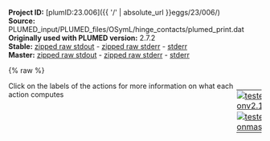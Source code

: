 **Project ID:** [plumID:23.006]({{ '/' | absolute_url }}eggs/23/006/)  
**Source:** PLUMED_input/PLUMED_files/OSymL/hinge_contacts/plumed_print.dat  
**Originally used with PLUMED version:** 2.7.2  
**Stable:** [zipped raw stdout](plumed_print.dat.plumed.stdout.txt.zip) - [zipped raw stderr](plumed_print.dat.plumed.stderr.txt.zip) - [stderr](plumed_print.dat.plumed.stderr)  
**Master:** [zipped raw stdout](plumed_print.dat.plumed_master.stdout.txt.zip) - [zipped raw stderr](plumed_print.dat.plumed_master.stderr.txt.zip) - [stderr](plumed_print.dat.plumed_master.stderr)  

{% raw %}
<div style="width: 100%; float:left">
<div style="width: 90%; float:left" id="value_details_data/PLUMED_input/PLUMED_files/OSymL/hinge_contacts/plumed_print.dat"> Click on the labels of the actions for more information on what each action computes </div>
<div style="width: 10%; float:left"><table><tr><td style="padding:1px"><a href="plumed_print.dat.plumed.stderr"><img src="https://img.shields.io/badge/v2.10-passing-green.svg" alt="tested onv2.10" /></a></td></tr><tr><td style="padding:1px"><a href="plumed_print.dat.plumed_master.stderr"><img src="https://img.shields.io/badge/master-passing-green.svg" alt="tested onmaster" /></a></td></tr></table></div></div>
<pre style="width=97%;">
<span style="color:blue" class="comment"># Activate MOLINFO functionalities</span>
<span class="plumedtooltip" style="color:green">MOLINFO<span class="right">This command is used to provide information on the molecules that are present in your system. <a href="https://www.plumed.org/doc-master/user-doc/html/_m_o_l_i_n_f_o.html" style="color:green">More details</a><i></i></span></span> <span class="plumedtooltip">STRUCTURE<span class="right">a file in pdb format containing a reference structure<i></i></span></span>=1efa_noTet_99sbws_proc_mod_resID.pdb <span class="plumedtooltip">MOLTYPE<span class="right"> what kind of molecule is contained in the pdb file - usually not needed since protein/RNA/DNA are compatible<i></i></span></span>=protein
<span style="color:blue" class="comment"># alphaRMSD</span>
<span style="display:none;" id="data/PLUMED_input/PLUMED_files/OSymL/hinge_contacts/plumed_print.dat">The MOLINFO action with label <b></b> calculates something</span><span id="data/PLUMED_input/PLUMED_files/OSymL/hinge_contacts/plumed_print.datalpha_short"><span id="data/PLUMED_input/PLUMED_files/OSymL/hinge_contacts/plumed_print.datdefalpha_short"><b name="data/PLUMED_input/PLUMED_files/OSymL/hinge_contacts/plumed_print.datalpha" onclick='showPath("data/PLUMED_input/PLUMED_files/OSymL/hinge_contacts/plumed_print.dat","data/PLUMED_input/PLUMED_files/OSymL/hinge_contacts/plumed_print.datalpha","data/PLUMED_input/PLUMED_files/OSymL/hinge_contacts/plumed_print.datalpha_shortcut","black")'>alpha</b><span style="display:none;" id="data/PLUMED_input/PLUMED_files/OSymL/hinge_contacts/plumed_print.datalpha_shortcut">The ALPHARMSD action with label <b>alpha</b> calculates the following quantities:<table  align="center" frame="void" width="95%" cellpadding="5%"><tr><td width="5%"><b> Quantity </b>  </td><td width="5%"><b> Type </b>  </td><td><b> Description </b> </td></tr><tr><td width="5%">alpha</td><td width="5%"><font color="black">scalar</font></td><td>if LESS_THAN is present the RMSD distance between each residue and the ideal alpha helix.  If LESS_THAN is not present the number of residue segments where the structure is similar to an alpha helix</td></tr></table></span>: <span class="plumedtooltip" style="color:green">ALPHARMSD<span class="right">Probe the alpha helical content of a protein structure. This action is <a class="toggler" href='javascript:;' onclick='toggleDisplay("data/PLUMED_input/PLUMED_files/OSymL/hinge_contacts/plumed_print.datalpha");'>a shortcut</a> and it has <a class="toggler" href='javascript:;' onclick='toggleDisplay("data/PLUMED_input/PLUMED_files/OSymL/hinge_contacts/plumed_print.datdefalpha");'>hidden defaults</a>. <a href="https://www.plumed.org/doc-master/user-doc/html/_a_l_p_h_a_r_m_s_d.html">More details</a><i></i></span></span> <span class="plumedtooltip">RESIDUES<span class="right">this command is used to specify the set of residues that could conceivably form part of the secondary structure<i></i></span></span>=50-56,385-391   
</span><span id="data/PLUMED_input/PLUMED_files/OSymL/hinge_contacts/plumed_print.datdefalpha_long" style="display:none;"><b name="data/PLUMED_input/PLUMED_files/OSymL/hinge_contacts/plumed_print.datalpha" onclick='showPath("data/PLUMED_input/PLUMED_files/OSymL/hinge_contacts/plumed_print.dat","data/PLUMED_input/PLUMED_files/OSymL/hinge_contacts/plumed_print.datalpha","data/PLUMED_input/PLUMED_files/OSymL/hinge_contacts/plumed_print.datalpha_shortcut","black")'>alpha</b>: <span class="plumedtooltip" style="color:green">ALPHARMSD<span class="right">Probe the alpha helical content of a protein structure. This action is <a class="toggler" href='javascript:;' onclick='toggleDisplay("data/PLUMED_input/PLUMED_files/OSymL/hinge_contacts/plumed_print.datalpha");'>a shortcut</a> and uses the <a class="toggler" href='javascript:;' onclick='toggleDisplay("data/PLUMED_input/PLUMED_files/OSymL/hinge_contacts/plumed_print.datdefalpha");'>defaults shown here</a>. <a href="https://www.plumed.org/doc-master/user-doc/html/_a_l_p_h_a_r_m_s_d.html">More details</a><i></i></span></span> <span class="plumedtooltip">RESIDUES<span class="right">this command is used to specify the set of residues that could conceivably form part of the secondary structure<i></i></span></span>=50-56,385-391  <span class="plumedtooltip">NN<span class="right"> The n parameter of the switching function<i></i></span></span>=8 <span class="plumedtooltip">D_0<span class="right"> The d_0 parameter of the switching function<i></i></span></span>=0.0 <span class="plumedtooltip">MM<span class="right"> The m parameter of the switching function<i></i></span></span>=12 <span class="plumedtooltip">TYPE<span class="right"> the manner in which RMSD alignment is performed<i></i></span></span>=DRMSD
</span></span><span id="data/PLUMED_input/PLUMED_files/OSymL/hinge_contacts/plumed_print.datalpha_long" style="display:none;"><span style="color:blue" class="comment"># PLUMED interprets the command:
</span><span class="toggler" style="color:red" onclick='toggleDisplay("data/PLUMED_input/PLUMED_files/OSymL/hinge_contacts/plumed_print.datalpha")'># alpha: ALPHARMSD RESIDUES=50-56,385-391   </span>
<span style="color:blue" class="comment"># as follows (Click the red comment above to revert to the short version of the input):</span>
<b name="data/PLUMED_input/PLUMED_files/OSymL/hinge_contacts/plumed_print.datalpha_rmsd" onclick='showPath("data/PLUMED_input/PLUMED_files/OSymL/hinge_contacts/plumed_print.dat","data/PLUMED_input/PLUMED_files/OSymL/hinge_contacts/plumed_print.datalpha_rmsd","data/PLUMED_input/PLUMED_files/OSymL/hinge_contacts/plumed_print.datalpha_rmsd","blue")'>alpha_rmsd</b><span style="display:none;" id="data/PLUMED_input/PLUMED_files/OSymL/hinge_contacts/plumed_print.datalpha_rmsd">The SECONDARY_STRUCTURE_RMSD action with label <b>alpha_rmsd</b> calculates the following quantities:<table  align="center" frame="void" width="95%" cellpadding="5%"><tr><td width="5%"><b> Quantity </b>  </td><td width="5%"><b> Type </b>  </td><td><b> Description </b> </td></tr><tr><td width="5%">alpha_rmsd</td><td width="5%"><font color="blue">vector</font></td><td>a vector containing the rmsd distance between each of the residue segments and the reference structure</td></tr></table></span>: <span class="plumedtooltip" style="color:green">SECONDARY_STRUCTURE_RMSD<span class="right">Calclulate the distance between segments of a protein and a reference structure of interest <a href="https://www.plumed.org/doc-master/user-doc/html/_s_e_c_o_n_d_a_r_y__s_t_r_u_c_t_u_r_e__r_m_s_d.html" style="color:green">More details</a><i></i></span></span> <span class="plumedtooltip">BONDLENGTH<span class="right">the length to use for bonds<i></i></span></span>=0.17 <span class="plumedtooltip">SEGMENT1<span class="right">this is the lists of atoms in the segment that are being considered<i></i></span></span>=0,1,2,3,4,5,6,7,8,9,10,11,12,13,14,15,16,17,18,19,20,21,22,23,24,25,26,27,28,29 <span class="plumedtooltip">SEGMENT2<span class="right">this is the lists of atoms in the segment that are being considered<i></i></span></span>=5,6,7,8,9,10,11,12,13,14,15,16,17,18,19,20,21,22,23,24,25,26,27,28,29,30,31,32,33,34 <span class="plumedtooltip">SEGMENT3<span class="right">this is the lists of atoms in the segment that are being considered<i></i></span></span>=35,36,37,38,39,40,41,42,43,44,45,46,47,48,49,50,51,52,53,54,55,56,57,58,59,60,61,62,63,64 <span class="plumedtooltip">SEGMENT4<span class="right">this is the lists of atoms in the segment that are being considered<i></i></span></span>=40,41,42,43,44,45,46,47,48,49,50,51,52,53,54,55,56,57,58,59,60,61,62,63,64,65,66,67,68,69 <span class="plumedtooltip">STRUCTURE1<span class="right">the reference structure<i></i></span></span>=0.733,0.519,5.298,1.763,0.81,4.301,3.166,0.543,4.881,1.527,-0.045,3.053,1.646,0.436,1.928,1.18,-1.312,3.254,0.924,-2.203,2.126,0.65,-3.626,2.626,-0.239,-1.711,1.261,-0.19,-1.815,0.032,-1.28,-1.172,1.891,-2.416,-0.661,1.127,-3.548,-0.217,2.056,-1.964,0.529,0.276,-2.364,0.659,-0.88,-1.13,1.391,0.856,-0.62,2.565,0.148,0.228,3.439,1.077,0.231,2.129,-1.032,0.179,2.733,-2.099,1.028,1.084,-0.833,1.872,0.593,-1.919,2.85,-0.462,-1.397,1.02,0.02,-3.049,1.317,0.227,-4.224,-0.051,-0.684,-2.696,-0.927,-1.261,-3.713,-1.933,-2.219,-3.074,-1.663,-0.171,-4.475,-1.916,-0.296,-5.673 <span class="plumedtooltip">ATOMS<span class="right">this is the full list of atoms that we are investigating<i></i></span></span>=760,762,764,782,783,784,786,788,798,799,800,802,804,808,809,810,812,814,825,826,827,829,831,842,843,844,846,848,861,862,863,865,867,871,872,5845,5847,5849,5867,5868,5869,5871,5873,5883,5884,5885,5887,5889,5893,5894,5895,5897,5899,5910,5911,5912,5914,5916,5927,5928,5929,5931,5933,5946,5947,5948,5950,5952,5956,5957 <span class="plumedtooltip">TYPE<span class="right"> the manner in which RMSD alignment is performed<i></i></span></span>=DRMSD
<b name="data/PLUMED_input/PLUMED_files/OSymL/hinge_contacts/plumed_print.datalpha_lt" onclick='showPath("data/PLUMED_input/PLUMED_files/OSymL/hinge_contacts/plumed_print.dat","data/PLUMED_input/PLUMED_files/OSymL/hinge_contacts/plumed_print.datalpha_lt","data/PLUMED_input/PLUMED_files/OSymL/hinge_contacts/plumed_print.datalpha_lt","blue")'>alpha_lt</b><span style="display:none;" id="data/PLUMED_input/PLUMED_files/OSymL/hinge_contacts/plumed_print.datalpha_lt">The LESS_THAN action with label <b>alpha_lt</b> calculates the following quantities:<table  align="center" frame="void" width="95%" cellpadding="5%"><tr><td width="5%"><b> Quantity </b>  </td><td width="5%"><b> Type </b>  </td><td><b> Description </b> </td></tr><tr><td width="5%">alpha_lt</td><td width="5%"><font color="blue">vector</font></td><td>the vector obtained by doing an element-wise application of a function that is one if the input is less than a threshold to the input vectors</td></tr></table></span>: <span class="plumedtooltip" style="color:green">LESS_THAN<span class="right">Use a switching function to determine how many of the input variables are less than a certain cutoff. <a href="https://www.plumed.org/doc-master/user-doc/html/_l_e_s_s__t_h_a_n.html" style="color:green">More details</a><i></i></span></span> <span class="plumedtooltip">ARG<span class="right">the values input to this function<i></i></span></span>=<b name="data/PLUMED_input/PLUMED_files/OSymL/hinge_contacts/plumed_print.datalpha_rmsd">alpha_rmsd</b> <span class="plumedtooltip">SWITCH<span class="right">This keyword is used if you want to employ an alternative to the continuous swiching function defined above<i></i></span></span>={RATIONAL R_0=0.08 D_0=0.0 NN=8 MM=12}
<b name="data/PLUMED_input/PLUMED_files/OSymL/hinge_contacts/plumed_print.datalpha" onclick='showPath("data/PLUMED_input/PLUMED_files/OSymL/hinge_contacts/plumed_print.dat","data/PLUMED_input/PLUMED_files/OSymL/hinge_contacts/plumed_print.datalpha","data/PLUMED_input/PLUMED_files/OSymL/hinge_contacts/plumed_print.datalpha","black")'>alpha</b><span style="display:none;" id="data/PLUMED_input/PLUMED_files/OSymL/hinge_contacts/plumed_print.datalpha">The SUM action with label <b>alpha</b> calculates the following quantities:<table  align="center" frame="void" width="95%" cellpadding="5%"><tr><td width="5%"><b> Quantity </b>  </td><td width="5%"><b> Type </b>  </td><td><b> Description </b> </td></tr><tr><td width="5%">alpha</td><td width="5%"><font color="black">scalar</font></td><td>the sum of all the elements in the input vector</td></tr></table></span>: <span class="plumedtooltip" style="color:green">SUM<span class="right">Calculate the sum of the arguments <a href="https://www.plumed.org/doc-master/user-doc/html/_s_u_m.html" style="color:green">More details</a><i></i></span></span> <span class="plumedtooltip">ARG<span class="right">the values input to this function<i></i></span></span>=<b name="data/PLUMED_input/PLUMED_files/OSymL/hinge_contacts/plumed_print.datalpha_lt">alpha_lt</b> <span class="plumedtooltip">PERIODIC<span class="right">if the output of your function is periodic then you should specify the periodicity of the function<i></i></span></span>=NO
<span style="color:blue"># --- End of included input --- </span></span><span style="color:blue" class="comment"># Define the area you want to analyse</span>
<b name="data/PLUMED_input/PLUMED_files/OSymL/hinge_contacts/plumed_print.datProtein_COM" onclick='showPath("data/PLUMED_input/PLUMED_files/OSymL/hinge_contacts/plumed_print.dat","data/PLUMED_input/PLUMED_files/OSymL/hinge_contacts/plumed_print.datProtein_COM","data/PLUMED_input/PLUMED_files/OSymL/hinge_contacts/plumed_print.datProtein_COM","violet")'>Protein_COM</b><span style="display:none;" id="data/PLUMED_input/PLUMED_files/OSymL/hinge_contacts/plumed_print.datProtein_COM">The COM action with label <b>Protein_COM</b> calculates the following quantities:<table  align="center" frame="void" width="95%" cellpadding="5%"><tr><td width="5%"><b> Quantity </b>  </td><td width="5%"><b> Type </b>  </td><td><b> Description </b> </td></tr><tr><td width="5%">Protein_COM</td><td width="5%"><font color="violet">atoms</font></td><td>virtual atom calculated by COM action</td></tr></table></span>: <span class="plumedtooltip" style="color:green">COM<span class="right">Calculate the center of mass for a group of atoms. <a href="https://www.plumed.org/doc-master/user-doc/html/_c_o_m.html" style="color:green">More details</a><i></i></span></span> <span class="plumedtooltip">ATOMS<span class="right">the list of atoms which are involved the virtual atom's definition<i></i></span></span>=1-1648,5086-6733 <span style="color:blue" class="comment"># not used, DBD plus part of core</span>
<b name="data/PLUMED_input/PLUMED_files/OSymL/hinge_contacts/plumed_print.datDNA_center" onclick='showPath("data/PLUMED_input/PLUMED_files/OSymL/hinge_contacts/plumed_print.dat","data/PLUMED_input/PLUMED_files/OSymL/hinge_contacts/plumed_print.datDNA_center","data/PLUMED_input/PLUMED_files/OSymL/hinge_contacts/plumed_print.datDNA_center","violet")'>DNA_center</b><span style="display:none;" id="data/PLUMED_input/PLUMED_files/OSymL/hinge_contacts/plumed_print.datDNA_center">The COM action with label <b>DNA_center</b> calculates the following quantities:<table  align="center" frame="void" width="95%" cellpadding="5%"><tr><td width="5%"><b> Quantity </b>  </td><td width="5%"><b> Type </b>  </td><td><b> Description </b> </td></tr><tr><td width="5%">DNA_center</td><td width="5%"><font color="violet">atoms</font></td><td>virtual atom calculated by COM action</td></tr></table></span>: <span class="plumedtooltip" style="color:green">COM<span class="right">Calculate the center of mass for a group of atoms. <a href="https://www.plumed.org/doc-master/user-doc/html/_c_o_m.html" style="color:green">More details</a><i></i></span></span> <span class="plumedtooltip">ATOMS<span class="right">the list of atoms which are involved the virtual atom's definition<i></i></span></span>=10520-10522,10550-10552,11281-11283,11311-11313 <span style="color:blue" class="comment"># P and OP of central two basepairs</span>
<span style="color:blue" class="comment"># DNA_p2: COM ATOMS=10613-10624,11216-11227 #not used, point on the DNA</span>
<span style="color:blue" class="comment"># Define the distance between the hinges and the DNA center</span>
<b name="data/PLUMED_input/PLUMED_files/OSymL/hinge_contacts/plumed_print.dathingeA" onclick='showPath("data/PLUMED_input/PLUMED_files/OSymL/hinge_contacts/plumed_print.dat","data/PLUMED_input/PLUMED_files/OSymL/hinge_contacts/plumed_print.dathingeA","data/PLUMED_input/PLUMED_files/OSymL/hinge_contacts/plumed_print.dathingeA","violet")'>hingeA</b><span style="display:none;" id="data/PLUMED_input/PLUMED_files/OSymL/hinge_contacts/plumed_print.dathingeA">The COM action with label <b>hingeA</b> calculates the following quantities:<table  align="center" frame="void" width="95%" cellpadding="5%"><tr><td width="5%"><b> Quantity </b>  </td><td width="5%"><b> Type </b>  </td><td><b> Description </b> </td></tr><tr><td width="5%">hingeA</td><td width="5%"><font color="violet">atoms</font></td><td>virtual atom calculated by COM action</td></tr></table></span>: <span class="plumedtooltip" style="color:green">COM<span class="right">Calculate the center of mass for a group of atoms. <a href="https://www.plumed.org/doc-master/user-doc/html/_c_o_m.html" style="color:green">More details</a><i></i></span></span> <span class="plumedtooltip">ATOMS<span class="right">the list of atoms which are involved the virtual atom's definition<i></i></span></span>=760,762,782-784,786,799-800,802,808-810,812,825-827,829,842-844,846,861-863,865,878-879 <span style="color:blue" class="comment"># hinge backbone atoms (N,C,O,CA)</span>
<b name="data/PLUMED_input/PLUMED_files/OSymL/hinge_contacts/plumed_print.dathingeB" onclick='showPath("data/PLUMED_input/PLUMED_files/OSymL/hinge_contacts/plumed_print.dat","data/PLUMED_input/PLUMED_files/OSymL/hinge_contacts/plumed_print.dathingeB","data/PLUMED_input/PLUMED_files/OSymL/hinge_contacts/plumed_print.dathingeB","violet")'>hingeB</b><span style="display:none;" id="data/PLUMED_input/PLUMED_files/OSymL/hinge_contacts/plumed_print.dathingeB">The COM action with label <b>hingeB</b> calculates the following quantities:<table  align="center" frame="void" width="95%" cellpadding="5%"><tr><td width="5%"><b> Quantity </b>  </td><td width="5%"><b> Type </b>  </td><td><b> Description </b> </td></tr><tr><td width="5%">hingeB</td><td width="5%"><font color="violet">atoms</font></td><td>virtual atom calculated by COM action</td></tr></table></span>: <span class="plumedtooltip" style="color:green">COM<span class="right">Calculate the center of mass for a group of atoms. <a href="https://www.plumed.org/doc-master/user-doc/html/_c_o_m.html" style="color:green">More details</a><i></i></span></span> <span class="plumedtooltip">ATOMS<span class="right">the list of atoms which are involved the virtual atom's definition<i></i></span></span>=5845,5847,5867-5869,5871,5883-5885,5887,5893-5895,5897,5910-5912,5914,5927-5929,5931,5946-5948,5950,5956-5957 <span style="color:blue" class="comment"># hinge backbone atoms (N,C,O,CA)</span>
<b name="data/PLUMED_input/PLUMED_files/OSymL/hinge_contacts/plumed_print.datdistA" onclick='showPath("data/PLUMED_input/PLUMED_files/OSymL/hinge_contacts/plumed_print.dat","data/PLUMED_input/PLUMED_files/OSymL/hinge_contacts/plumed_print.datdistA","data/PLUMED_input/PLUMED_files/OSymL/hinge_contacts/plumed_print.datdistA","black")'>distA</b><span style="display:none;" id="data/PLUMED_input/PLUMED_files/OSymL/hinge_contacts/plumed_print.datdistA">The DISTANCE action with label <b>distA</b> calculates the following quantities:<table  align="center" frame="void" width="95%" cellpadding="5%"><tr><td width="5%"><b> Quantity </b>  </td><td width="5%"><b> Type </b>  </td><td><b> Description </b> </td></tr><tr><td width="5%">distA</td><td width="5%"><font color="black">scalar</font></td><td>the DISTANCE between this pair of atoms</td></tr></table></span>: <span class="plumedtooltip" style="color:green">DISTANCE<span class="right">Calculate the distance between a pair of atoms. <a href="https://www.plumed.org/doc-master/user-doc/html/_d_i_s_t_a_n_c_e.html" style="color:green">More details</a><i></i></span></span> <span class="plumedtooltip">ATOMS<span class="right">the pair of atom that we are calculating the distance between<i></i></span></span>=<b name="data/PLUMED_input/PLUMED_files/OSymL/hinge_contacts/plumed_print.dathingeA">hingeA</b>,<b name="data/PLUMED_input/PLUMED_files/OSymL/hinge_contacts/plumed_print.datDNA_center">DNA_center</b>
<b name="data/PLUMED_input/PLUMED_files/OSymL/hinge_contacts/plumed_print.datdistB" onclick='showPath("data/PLUMED_input/PLUMED_files/OSymL/hinge_contacts/plumed_print.dat","data/PLUMED_input/PLUMED_files/OSymL/hinge_contacts/plumed_print.datdistB","data/PLUMED_input/PLUMED_files/OSymL/hinge_contacts/plumed_print.datdistB","black")'>distB</b><span style="display:none;" id="data/PLUMED_input/PLUMED_files/OSymL/hinge_contacts/plumed_print.datdistB">The DISTANCE action with label <b>distB</b> calculates the following quantities:<table  align="center" frame="void" width="95%" cellpadding="5%"><tr><td width="5%"><b> Quantity </b>  </td><td width="5%"><b> Type </b>  </td><td><b> Description </b> </td></tr><tr><td width="5%">distB</td><td width="5%"><font color="black">scalar</font></td><td>the DISTANCE between this pair of atoms</td></tr></table></span>: <span class="plumedtooltip" style="color:green">DISTANCE<span class="right">Calculate the distance between a pair of atoms. <a href="https://www.plumed.org/doc-master/user-doc/html/_d_i_s_t_a_n_c_e.html" style="color:green">More details</a><i></i></span></span> <span class="plumedtooltip">ATOMS<span class="right">the pair of atom that we are calculating the distance between<i></i></span></span>=<b name="data/PLUMED_input/PLUMED_files/OSymL/hinge_contacts/plumed_print.dathingeB">hingeB</b>,<b name="data/PLUMED_input/PLUMED_files/OSymL/hinge_contacts/plumed_print.datDNA_center">DNA_center</b>
<b name="data/PLUMED_input/PLUMED_files/OSymL/hinge_contacts/plumed_print.datdistH" onclick='showPath("data/PLUMED_input/PLUMED_files/OSymL/hinge_contacts/plumed_print.dat","data/PLUMED_input/PLUMED_files/OSymL/hinge_contacts/plumed_print.datdistH","data/PLUMED_input/PLUMED_files/OSymL/hinge_contacts/plumed_print.datdistH","black")'>distH</b><span style="display:none;" id="data/PLUMED_input/PLUMED_files/OSymL/hinge_contacts/plumed_print.datdistH">The DISTANCE action with label <b>distH</b> calculates the following quantities:<table  align="center" frame="void" width="95%" cellpadding="5%"><tr><td width="5%"><b> Quantity </b>  </td><td width="5%"><b> Type </b>  </td><td><b> Description </b> </td></tr><tr><td width="5%">distH</td><td width="5%"><font color="black">scalar</font></td><td>the DISTANCE between this pair of atoms</td></tr></table></span>: <span class="plumedtooltip" style="color:green">DISTANCE<span class="right">Calculate the distance between a pair of atoms. <a href="https://www.plumed.org/doc-master/user-doc/html/_d_i_s_t_a_n_c_e.html" style="color:green">More details</a><i></i></span></span> <span class="plumedtooltip">ATOMS<span class="right">the pair of atom that we are calculating the distance between<i></i></span></span>=<b name="data/PLUMED_input/PLUMED_files/OSymL/hinge_contacts/plumed_print.dathingeA">hingeA</b>,<b name="data/PLUMED_input/PLUMED_files/OSymL/hinge_contacts/plumed_print.dathingeB">hingeB</b> 
<span style="color:blue" class="comment"># define the DNA bending vector</span>
<b name="data/PLUMED_input/PLUMED_files/OSymL/hinge_contacts/plumed_print.datp1_l" onclick='showPath("data/PLUMED_input/PLUMED_files/OSymL/hinge_contacts/plumed_print.dat","data/PLUMED_input/PLUMED_files/OSymL/hinge_contacts/plumed_print.datp1_l","data/PLUMED_input/PLUMED_files/OSymL/hinge_contacts/plumed_print.datp1_l","violet")'>p1_l</b><span style="display:none;" id="data/PLUMED_input/PLUMED_files/OSymL/hinge_contacts/plumed_print.datp1_l">The COM action with label <b>p1_l</b> calculates the following quantities:<table  align="center" frame="void" width="95%" cellpadding="5%"><tr><td width="5%"><b> Quantity </b>  </td><td width="5%"><b> Type </b>  </td><td><b> Description </b> </td></tr><tr><td width="5%">p1_l</td><td width="5%"><font color="violet">atoms</font></td><td>virtual atom calculated by COM action</td></tr></table></span>: <span class="plumedtooltip" style="color:green">COM<span class="right">Calculate the center of mass for a group of atoms. <a href="https://www.plumed.org/doc-master/user-doc/html/_c_o_m.html" style="color:green">More details</a><i></i></span></span> <span class="plumedtooltip">ATOMS<span class="right">the list of atoms which are involved the virtual atom's definition<i></i></span></span>=10261-10291,11562-11593
<b name="data/PLUMED_input/PLUMED_files/OSymL/hinge_contacts/plumed_print.datp1_r" onclick='showPath("data/PLUMED_input/PLUMED_files/OSymL/hinge_contacts/plumed_print.dat","data/PLUMED_input/PLUMED_files/OSymL/hinge_contacts/plumed_print.datp1_r","data/PLUMED_input/PLUMED_files/OSymL/hinge_contacts/plumed_print.datp1_r","violet")'>p1_r</b><span style="display:none;" id="data/PLUMED_input/PLUMED_files/OSymL/hinge_contacts/plumed_print.datp1_r">The COM action with label <b>p1_r</b> calculates the following quantities:<table  align="center" frame="void" width="95%" cellpadding="5%"><tr><td width="5%"><b> Quantity </b>  </td><td width="5%"><b> Type </b>  </td><td><b> Description </b> </td></tr><tr><td width="5%">p1_r</td><td width="5%"><font color="violet">atoms</font></td><td>virtual atom calculated by COM action</td></tr></table></span>: <span class="plumedtooltip" style="color:green">COM<span class="right">Calculate the center of mass for a group of atoms. <a href="https://www.plumed.org/doc-master/user-doc/html/_c_o_m.html" style="color:green">More details</a><i></i></span></span> <span class="plumedtooltip">ATOMS<span class="right">the list of atoms which are involved the virtual atom's definition<i></i></span></span>=10801-10832,11022-11053
<b name="data/PLUMED_input/PLUMED_files/OSymL/hinge_contacts/plumed_print.datDNA_bent" onclick='showPath("data/PLUMED_input/PLUMED_files/OSymL/hinge_contacts/plumed_print.dat","data/PLUMED_input/PLUMED_files/OSymL/hinge_contacts/plumed_print.datDNA_bent","data/PLUMED_input/PLUMED_files/OSymL/hinge_contacts/plumed_print.datDNA_bent","black")'>DNA_bent</b><span style="display:none;" id="data/PLUMED_input/PLUMED_files/OSymL/hinge_contacts/plumed_print.datDNA_bent">The ANGLE action with label <b>DNA_bent</b> calculates the following quantities:<table  align="center" frame="void" width="95%" cellpadding="5%"><tr><td width="5%"><b> Quantity </b>  </td><td width="5%"><b> Type </b>  </td><td><b> Description </b> </td></tr><tr><td width="5%">DNA_bent</td><td width="5%"><font color="black">scalar</font></td><td>the ANGLE involving these atoms</td></tr></table></span>: <span class="plumedtooltip" style="color:green">ANGLE<span class="right">Calculate an angle. <a href="https://www.plumed.org/doc-master/user-doc/html/_a_n_g_l_e.html" style="color:green">More details</a><i></i></span></span> <span class="plumedtooltip">ATOMS<span class="right">the list of atoms involved in this collective variable (either 3 or 4 atoms)<i></i></span></span>=<b name="data/PLUMED_input/PLUMED_files/OSymL/hinge_contacts/plumed_print.datp1_l">p1_l</b>,<b name="data/PLUMED_input/PLUMED_files/OSymL/hinge_contacts/plumed_print.datDNA_center">DNA_center</b>,<b name="data/PLUMED_input/PLUMED_files/OSymL/hinge_contacts/plumed_print.datp1_r">p1_r</b>

<span style="color:blue" class="comment"># check for native contacts</span>
<span class="plumedtooltip" style="color:green">CONTACTMAP<span class="right">Calculate the distances between a number of pairs of atoms and transform each distance by a switching function. <a href="https://www.plumed.org/doc-master/user-doc/html/_c_o_n_t_a_c_t_m_a_p.html" style="color:green">More details</a><i></i></span></span> ...
<span class="plumedtooltip">ATOMS1<span class="right">the atoms involved in each of the contacts you wish to calculate<i></i></span></span>=82,10596 <span class="plumedtooltip">SWITCH1<span class="right">The switching functions to use for each of the contacts in your map<i></i></span></span>={RATIONAL R_0=0.3 D_0=0.5214 }
<span class="plumedtooltip">ATOMS2<span class="right">the atoms involved in each of the contacts you wish to calculate<i></i></span></span>=101,10601 <span class="plumedtooltip">SWITCH2<span class="right">The switching functions to use for each of the contacts in your map<i></i></span></span>={RATIONAL R_0=0.3 D_0=0.3574 }
<span class="plumedtooltip">ATOMS3<span class="right">the atoms involved in each of the contacts you wish to calculate<i></i></span></span>=240,11198 <span class="plumedtooltip">SWITCH3<span class="right">The switching functions to use for each of the contacts in your map<i></i></span></span>={RATIONAL R_0=0.3 D_0=0.3145 }
<span class="plumedtooltip">ATOMS4<span class="right">the atoms involved in each of the contacts you wish to calculate<i></i></span></span>=260,10663 <span class="plumedtooltip">SWITCH4<span class="right">The switching functions to use for each of the contacts in your map<i></i></span></span>={RATIONAL R_0=0.3 D_0=0.2724 }
<span class="plumedtooltip">ATOMS5<span class="right">the atoms involved in each of the contacts you wish to calculate<i></i></span></span>=302,10626 <span class="plumedtooltip">SWITCH5<span class="right">The switching functions to use for each of the contacts in your map<i></i></span></span>={RATIONAL R_0=0.3 D_0=0.4654 }
<span class="plumedtooltip">ATOMS6<span class="right">the atoms involved in each of the contacts you wish to calculate<i></i></span></span>=325,11136 <span class="plumedtooltip">SWITCH6<span class="right">The switching functions to use for each of the contacts in your map<i></i></span></span>={RATIONAL R_0=0.3 D_0=0.2997 }
<span class="plumedtooltip">ATOMS7<span class="right">the atoms involved in each of the contacts you wish to calculate<i></i></span></span>=418,11069 <span class="plumedtooltip">SWITCH7<span class="right">The switching functions to use for each of the contacts in your map<i></i></span></span>={RATIONAL R_0=0.3 D_0=0.4366 }
<span class="plumedtooltip">ATOMS8<span class="right">the atoms involved in each of the contacts you wish to calculate<i></i></span></span>=5167,11357 <span class="plumedtooltip">SWITCH8<span class="right">The switching functions to use for each of the contacts in your map<i></i></span></span>={RATIONAL R_0=0.3 D_0=0.4923 }
<span class="plumedtooltip">ATOMS9<span class="right">the atoms involved in each of the contacts you wish to calculate<i></i></span></span>=5186,11362 <span class="plumedtooltip">SWITCH9<span class="right">The switching functions to use for each of the contacts in your map<i></i></span></span>={RATIONAL R_0=0.3 D_0=0.3194 }
<span class="plumedtooltip">ATOMS10<span class="right">the atoms involved in each of the contacts you wish to calculate<i></i></span></span>=5325,10440 <span class="plumedtooltip">SWITCH10<span class="right">The switching functions to use for each of the contacts in your map<i></i></span></span>={RATIONAL R_0=0.3 D_0=0.2879 }
<span class="plumedtooltip">ATOMS11<span class="right">the atoms involved in each of the contacts you wish to calculate<i></i></span></span>=5345,11424 <span class="plumedtooltip">SWITCH11<span class="right">The switching functions to use for each of the contacts in your map<i></i></span></span>={RATIONAL R_0=0.3 D_0=0.2696 }
<span class="plumedtooltip">ATOMS12<span class="right">the atoms involved in each of the contacts you wish to calculate<i></i></span></span>=5387,11389 <span class="plumedtooltip">SWITCH12<span class="right">The switching functions to use for each of the contacts in your map<i></i></span></span>={RATIONAL R_0=0.3 D_0=0.4696 }
<span class="plumedtooltip">ATOMS13<span class="right">the atoms involved in each of the contacts you wish to calculate<i></i></span></span>=5410,10372 <span class="plumedtooltip">SWITCH13<span class="right">The switching functions to use for each of the contacts in your map<i></i></span></span>={RATIONAL R_0=0.3 D_0=0.2914 }
<span class="plumedtooltip">ATOMS14<span class="right">the atoms involved in each of the contacts you wish to calculate<i></i></span></span>=5516,10340 <span class="plumedtooltip">SWITCH14<span class="right">The switching functions to use for each of the contacts in your map<i></i></span></span>={RATIONAL R_0=0.3 D_0=0.4955 }
<span class="plumedtooltip">ATOMS15<span class="right">the atoms involved in each of the contacts you wish to calculate<i></i></span></span>=783,5875 <span class="plumedtooltip">SWITCH15<span class="right">The switching functions to use for each of the contacts in your map<i></i></span></span>={RATIONAL R_0=0.3 D_0=0.5311 }
<span class="plumedtooltip">ATOMS16<span class="right">the atoms involved in each of the contacts you wish to calculate<i></i></span></span>=799,5875 <span class="plumedtooltip">SWITCH16<span class="right">The switching functions to use for each of the contacts in your map<i></i></span></span>={RATIONAL R_0=0.3 D_0=0.3087 }
<span class="plumedtooltip">ATOMS17<span class="right">the atoms involved in each of the contacts you wish to calculate<i></i></span></span>=804,5938 <span class="plumedtooltip">SWITCH17<span class="right">The switching functions to use for each of the contacts in your map<i></i></span></span>={RATIONAL R_0=0.3 D_0=0.3807 }
<span class="plumedtooltip">ATOMS18<span class="right">the atoms involved in each of the contacts you wish to calculate<i></i></span></span>=825,5875 <span class="plumedtooltip">SWITCH18<span class="right">The switching functions to use for each of the contacts in your map<i></i></span></span>={RATIONAL R_0=0.3 D_0=0.6346 }
<span class="plumedtooltip">ATOMS19<span class="right">the atoms involved in each of the contacts you wish to calculate<i></i></span></span>=838,5879 <span class="plumedtooltip">SWITCH19<span class="right">The switching functions to use for each of the contacts in your map<i></i></span></span>={RATIONAL R_0=0.3 D_0=0.3000 }
<span class="plumedtooltip">ATOMS20<span class="right">the atoms involved in each of the contacts you wish to calculate<i></i></span></span>=857,5942 <span class="plumedtooltip">SWITCH20<span class="right">The switching functions to use for each of the contacts in your map<i></i></span></span>={RATIONAL R_0=0.3 D_0=0.3287 }
<span class="plumedtooltip">ATOMS21<span class="right">the atoms involved in each of the contacts you wish to calculate<i></i></span></span>=863,5942 <span class="plumedtooltip">SWITCH21<span class="right">The switching functions to use for each of the contacts in your map<i></i></span></span>={RATIONAL R_0=0.3 D_0=0.6335 }
<span class="plumedtooltip">LABEL<span class="right">a label for the action so that its output can be referenced in the input to other actions<i></i></span></span>=<b name="data/PLUMED_input/PLUMED_files/OSymL/hinge_contacts/plumed_print.datcmap" onclick='showPath("data/PLUMED_input/PLUMED_files/OSymL/hinge_contacts/plumed_print.dat","data/PLUMED_input/PLUMED_files/OSymL/hinge_contacts/plumed_print.datcmap","data/PLUMED_input/PLUMED_files/OSymL/hinge_contacts/plumed_print.datcmap","black")'>cmap</b><span style="display:none;" id="data/PLUMED_input/PLUMED_files/OSymL/hinge_contacts/plumed_print.datcmap">The CONTACTMAP action with label <b>cmap</b> calculates the following quantities:<table  align="center" frame="void" width="95%" cellpadding="5%"><tr><td width="5%"><b> Quantity </b>  </td><td width="5%"><b> Type </b>  </td><td><b> Description </b> </td></tr><tr><td width="5%">cmap</td><td width="5%"><font color="black">scalar</font></td><td>the sum of all the switching function on all the distances</td></tr></table></span>
<span class="plumedtooltip">SUM<span class="right"> calculate the sum of all the contacts in the input<i></i></span></span>
... CONTACTMAP
<br/><span style="color:blue" class="comment"># check for native contacts, hinge</span>
<span class="plumedtooltip" style="color:green">CONTACTMAP<span class="right">Calculate the distances between a number of pairs of atoms and transform each distance by a switching function. <a href="https://www.plumed.org/doc-master/user-doc/html/_c_o_n_t_a_c_t_m_a_p.html" style="color:green">More details</a><i></i></span></span> ...
<span class="plumedtooltip">ATOMS1<span class="right">the atoms involved in each of the contacts you wish to calculate<i></i></span></span>=783,5875 <span class="plumedtooltip">SWITCH1<span class="right">The switching functions to use for each of the contacts in your map<i></i></span></span>={RATIONAL R_0=0.3 D_0=0.5311 }
<span class="plumedtooltip">ATOMS2<span class="right">the atoms involved in each of the contacts you wish to calculate<i></i></span></span>=799,5875 <span class="plumedtooltip">SWITCH2<span class="right">The switching functions to use for each of the contacts in your map<i></i></span></span>={RATIONAL R_0=0.3 D_0=0.3087 }
<span class="plumedtooltip">ATOMS3<span class="right">the atoms involved in each of the contacts you wish to calculate<i></i></span></span>=804,5938 <span class="plumedtooltip">SWITCH3<span class="right">The switching functions to use for each of the contacts in your map<i></i></span></span>={RATIONAL R_0=0.3 D_0=0.3807 }
<span class="plumedtooltip">ATOMS4<span class="right">the atoms involved in each of the contacts you wish to calculate<i></i></span></span>=825,5875 <span class="plumedtooltip">SWITCH4<span class="right">The switching functions to use for each of the contacts in your map<i></i></span></span>={RATIONAL R_0=0.3 D_0=0.6346 }
<span class="plumedtooltip">ATOMS5<span class="right">the atoms involved in each of the contacts you wish to calculate<i></i></span></span>=838,5879 <span class="plumedtooltip">SWITCH5<span class="right">The switching functions to use for each of the contacts in your map<i></i></span></span>={RATIONAL R_0=0.3 D_0=0.3000 }
<span class="plumedtooltip">ATOMS6<span class="right">the atoms involved in each of the contacts you wish to calculate<i></i></span></span>=857,5942 <span class="plumedtooltip">SWITCH6<span class="right">The switching functions to use for each of the contacts in your map<i></i></span></span>={RATIONAL R_0=0.3 D_0=0.3287 }
<span class="plumedtooltip">ATOMS7<span class="right">the atoms involved in each of the contacts you wish to calculate<i></i></span></span>=863,5942 <span class="plumedtooltip">SWITCH7<span class="right">The switching functions to use for each of the contacts in your map<i></i></span></span>={RATIONAL R_0=0.3 D_0=0.6335 }
<span class="plumedtooltip">LABEL<span class="right">a label for the action so that its output can be referenced in the input to other actions<i></i></span></span>=<b name="data/PLUMED_input/PLUMED_files/OSymL/hinge_contacts/plumed_print.datcmap_hinge" onclick='showPath("data/PLUMED_input/PLUMED_files/OSymL/hinge_contacts/plumed_print.dat","data/PLUMED_input/PLUMED_files/OSymL/hinge_contacts/plumed_print.datcmap_hinge","data/PLUMED_input/PLUMED_files/OSymL/hinge_contacts/plumed_print.datcmap_hinge","black")'>cmap_hinge</b><span style="display:none;" id="data/PLUMED_input/PLUMED_files/OSymL/hinge_contacts/plumed_print.datcmap_hinge">The CONTACTMAP action with label <b>cmap_hinge</b> calculates the following quantities:<table  align="center" frame="void" width="95%" cellpadding="5%"><tr><td width="5%"><b> Quantity </b>  </td><td width="5%"><b> Type </b>  </td><td><b> Description </b> </td></tr><tr><td width="5%">cmap_hinge</td><td width="5%"><font color="black">scalar</font></td><td>the sum of all the switching function on all the distances</td></tr></table></span>
<span class="plumedtooltip">SUM<span class="right"> calculate the sum of all the contacts in the input<i></i></span></span>
... CONTACTMAP
<br/><span style="color:blue" class="comment"># check for native contacts, DNA</span>
<span class="plumedtooltip" style="color:green">CONTACTMAP<span class="right">Calculate the distances between a number of pairs of atoms and transform each distance by a switching function. <a href="https://www.plumed.org/doc-master/user-doc/html/_c_o_n_t_a_c_t_m_a_p.html" style="color:green">More details</a><i></i></span></span> ...
<span class="plumedtooltip">ATOMS1<span class="right">the atoms involved in each of the contacts you wish to calculate<i></i></span></span>=82,10596 <span class="plumedtooltip">SWITCH1<span class="right">The switching functions to use for each of the contacts in your map<i></i></span></span>={RATIONAL R_0=0.3 D_0=0.5214 }
<span class="plumedtooltip">ATOMS2<span class="right">the atoms involved in each of the contacts you wish to calculate<i></i></span></span>=101,10601 <span class="plumedtooltip">SWITCH2<span class="right">The switching functions to use for each of the contacts in your map<i></i></span></span>={RATIONAL R_0=0.3 D_0=0.3574 }
<span class="plumedtooltip">ATOMS3<span class="right">the atoms involved in each of the contacts you wish to calculate<i></i></span></span>=240,11198 <span class="plumedtooltip">SWITCH3<span class="right">The switching functions to use for each of the contacts in your map<i></i></span></span>={RATIONAL R_0=0.3 D_0=0.3145 }
<span class="plumedtooltip">ATOMS4<span class="right">the atoms involved in each of the contacts you wish to calculate<i></i></span></span>=260,10663 <span class="plumedtooltip">SWITCH4<span class="right">The switching functions to use for each of the contacts in your map<i></i></span></span>={RATIONAL R_0=0.3 D_0=0.2724 }
<span class="plumedtooltip">ATOMS5<span class="right">the atoms involved in each of the contacts you wish to calculate<i></i></span></span>=302,10626 <span class="plumedtooltip">SWITCH5<span class="right">The switching functions to use for each of the contacts in your map<i></i></span></span>={RATIONAL R_0=0.3 D_0=0.4654 }
<span class="plumedtooltip">ATOMS6<span class="right">the atoms involved in each of the contacts you wish to calculate<i></i></span></span>=325,11136 <span class="plumedtooltip">SWITCH6<span class="right">The switching functions to use for each of the contacts in your map<i></i></span></span>={RATIONAL R_0=0.3 D_0=0.2997 }
<span class="plumedtooltip">ATOMS7<span class="right">the atoms involved in each of the contacts you wish to calculate<i></i></span></span>=418,11069 <span class="plumedtooltip">SWITCH7<span class="right">The switching functions to use for each of the contacts in your map<i></i></span></span>={RATIONAL R_0=0.3 D_0=0.4366 }
<span class="plumedtooltip">ATOMS8<span class="right">the atoms involved in each of the contacts you wish to calculate<i></i></span></span>=5167,11357 <span class="plumedtooltip">SWITCH8<span class="right">The switching functions to use for each of the contacts in your map<i></i></span></span>={RATIONAL R_0=0.3 D_0=0.4923 }
<span class="plumedtooltip">ATOMS9<span class="right">the atoms involved in each of the contacts you wish to calculate<i></i></span></span>=5186,11362 <span class="plumedtooltip">SWITCH9<span class="right">The switching functions to use for each of the contacts in your map<i></i></span></span>={RATIONAL R_0=0.3 D_0=0.3194 }
<span class="plumedtooltip">ATOMS10<span class="right">the atoms involved in each of the contacts you wish to calculate<i></i></span></span>=5325,10440 <span class="plumedtooltip">SWITCH10<span class="right">The switching functions to use for each of the contacts in your map<i></i></span></span>={RATIONAL R_0=0.3 D_0=0.2879 }
<span class="plumedtooltip">ATOMS11<span class="right">the atoms involved in each of the contacts you wish to calculate<i></i></span></span>=5345,11424 <span class="plumedtooltip">SWITCH11<span class="right">The switching functions to use for each of the contacts in your map<i></i></span></span>={RATIONAL R_0=0.3 D_0=0.2696 }
<span class="plumedtooltip">ATOMS12<span class="right">the atoms involved in each of the contacts you wish to calculate<i></i></span></span>=5387,11389 <span class="plumedtooltip">SWITCH12<span class="right">The switching functions to use for each of the contacts in your map<i></i></span></span>={RATIONAL R_0=0.3 D_0=0.4696 }
<span class="plumedtooltip">ATOMS13<span class="right">the atoms involved in each of the contacts you wish to calculate<i></i></span></span>=5410,10372 <span class="plumedtooltip">SWITCH13<span class="right">The switching functions to use for each of the contacts in your map<i></i></span></span>={RATIONAL R_0=0.3 D_0=0.2914 }
<span class="plumedtooltip">ATOMS14<span class="right">the atoms involved in each of the contacts you wish to calculate<i></i></span></span>=5516,10340 <span class="plumedtooltip">SWITCH14<span class="right">The switching functions to use for each of the contacts in your map<i></i></span></span>={RATIONAL R_0=0.3 D_0=0.4955 }
<span class="plumedtooltip">LABEL<span class="right">a label for the action so that its output can be referenced in the input to other actions<i></i></span></span>=<b name="data/PLUMED_input/PLUMED_files/OSymL/hinge_contacts/plumed_print.datcmap_DNA" onclick='showPath("data/PLUMED_input/PLUMED_files/OSymL/hinge_contacts/plumed_print.dat","data/PLUMED_input/PLUMED_files/OSymL/hinge_contacts/plumed_print.datcmap_DNA","data/PLUMED_input/PLUMED_files/OSymL/hinge_contacts/plumed_print.datcmap_DNA","black")'>cmap_DNA</b><span style="display:none;" id="data/PLUMED_input/PLUMED_files/OSymL/hinge_contacts/plumed_print.datcmap_DNA">The CONTACTMAP action with label <b>cmap_DNA</b> calculates the following quantities:<table  align="center" frame="void" width="95%" cellpadding="5%"><tr><td width="5%"><b> Quantity </b>  </td><td width="5%"><b> Type </b>  </td><td><b> Description </b> </td></tr><tr><td width="5%">cmap_DNA</td><td width="5%"><font color="black">scalar</font></td><td>the sum of all the switching function on all the distances</td></tr></table></span>
<span class="plumedtooltip">SUM<span class="right"> calculate the sum of all the contacts in the input<i></i></span></span>
... CONTACTMAP
<span style="color:blue" class="comment"># Print all the contacts and check them</span>
<b name="data/PLUMED_input/PLUMED_files/OSymL/hinge_contacts/plumed_print.datdist1" onclick='showPath("data/PLUMED_input/PLUMED_files/OSymL/hinge_contacts/plumed_print.dat","data/PLUMED_input/PLUMED_files/OSymL/hinge_contacts/plumed_print.datdist1","data/PLUMED_input/PLUMED_files/OSymL/hinge_contacts/plumed_print.datdist1","black")'>dist1</b><span style="display:none;" id="data/PLUMED_input/PLUMED_files/OSymL/hinge_contacts/plumed_print.datdist1">The DISTANCE action with label <b>dist1</b> calculates the following quantities:<table  align="center" frame="void" width="95%" cellpadding="5%"><tr><td width="5%"><b> Quantity </b>  </td><td width="5%"><b> Type </b>  </td><td><b> Description </b> </td></tr><tr><td width="5%">dist1</td><td width="5%"><font color="black">scalar</font></td><td>the DISTANCE between this pair of atoms</td></tr></table></span>: <span class="plumedtooltip" style="color:green">DISTANCE<span class="right">Calculate the distance between a pair of atoms. <a href="https://www.plumed.org/doc-master/user-doc/html/_d_i_s_t_a_n_c_e.html" style="color:green">More details</a><i></i></span></span> <span class="plumedtooltip">ATOMS<span class="right">the pair of atom that we are calculating the distance between<i></i></span></span>=82,10596 
<b name="data/PLUMED_input/PLUMED_files/OSymL/hinge_contacts/plumed_print.datdist2" onclick='showPath("data/PLUMED_input/PLUMED_files/OSymL/hinge_contacts/plumed_print.dat","data/PLUMED_input/PLUMED_files/OSymL/hinge_contacts/plumed_print.datdist2","data/PLUMED_input/PLUMED_files/OSymL/hinge_contacts/plumed_print.datdist2","black")'>dist2</b><span style="display:none;" id="data/PLUMED_input/PLUMED_files/OSymL/hinge_contacts/plumed_print.datdist2">The DISTANCE action with label <b>dist2</b> calculates the following quantities:<table  align="center" frame="void" width="95%" cellpadding="5%"><tr><td width="5%"><b> Quantity </b>  </td><td width="5%"><b> Type </b>  </td><td><b> Description </b> </td></tr><tr><td width="5%">dist2</td><td width="5%"><font color="black">scalar</font></td><td>the DISTANCE between this pair of atoms</td></tr></table></span>: <span class="plumedtooltip" style="color:green">DISTANCE<span class="right">Calculate the distance between a pair of atoms. <a href="https://www.plumed.org/doc-master/user-doc/html/_d_i_s_t_a_n_c_e.html" style="color:green">More details</a><i></i></span></span> <span class="plumedtooltip">ATOMS<span class="right">the pair of atom that we are calculating the distance between<i></i></span></span>=101,10601 
<b name="data/PLUMED_input/PLUMED_files/OSymL/hinge_contacts/plumed_print.datdist3" onclick='showPath("data/PLUMED_input/PLUMED_files/OSymL/hinge_contacts/plumed_print.dat","data/PLUMED_input/PLUMED_files/OSymL/hinge_contacts/plumed_print.datdist3","data/PLUMED_input/PLUMED_files/OSymL/hinge_contacts/plumed_print.datdist3","black")'>dist3</b><span style="display:none;" id="data/PLUMED_input/PLUMED_files/OSymL/hinge_contacts/plumed_print.datdist3">The DISTANCE action with label <b>dist3</b> calculates the following quantities:<table  align="center" frame="void" width="95%" cellpadding="5%"><tr><td width="5%"><b> Quantity </b>  </td><td width="5%"><b> Type </b>  </td><td><b> Description </b> </td></tr><tr><td width="5%">dist3</td><td width="5%"><font color="black">scalar</font></td><td>the DISTANCE between this pair of atoms</td></tr></table></span>: <span class="plumedtooltip" style="color:green">DISTANCE<span class="right">Calculate the distance between a pair of atoms. <a href="https://www.plumed.org/doc-master/user-doc/html/_d_i_s_t_a_n_c_e.html" style="color:green">More details</a><i></i></span></span> <span class="plumedtooltip">ATOMS<span class="right">the pair of atom that we are calculating the distance between<i></i></span></span>=240,11198 
<b name="data/PLUMED_input/PLUMED_files/OSymL/hinge_contacts/plumed_print.datdist4" onclick='showPath("data/PLUMED_input/PLUMED_files/OSymL/hinge_contacts/plumed_print.dat","data/PLUMED_input/PLUMED_files/OSymL/hinge_contacts/plumed_print.datdist4","data/PLUMED_input/PLUMED_files/OSymL/hinge_contacts/plumed_print.datdist4","black")'>dist4</b><span style="display:none;" id="data/PLUMED_input/PLUMED_files/OSymL/hinge_contacts/plumed_print.datdist4">The DISTANCE action with label <b>dist4</b> calculates the following quantities:<table  align="center" frame="void" width="95%" cellpadding="5%"><tr><td width="5%"><b> Quantity </b>  </td><td width="5%"><b> Type </b>  </td><td><b> Description </b> </td></tr><tr><td width="5%">dist4</td><td width="5%"><font color="black">scalar</font></td><td>the DISTANCE between this pair of atoms</td></tr></table></span>: <span class="plumedtooltip" style="color:green">DISTANCE<span class="right">Calculate the distance between a pair of atoms. <a href="https://www.plumed.org/doc-master/user-doc/html/_d_i_s_t_a_n_c_e.html" style="color:green">More details</a><i></i></span></span> <span class="plumedtooltip">ATOMS<span class="right">the pair of atom that we are calculating the distance between<i></i></span></span>=260,10663
<b name="data/PLUMED_input/PLUMED_files/OSymL/hinge_contacts/plumed_print.datdist5" onclick='showPath("data/PLUMED_input/PLUMED_files/OSymL/hinge_contacts/plumed_print.dat","data/PLUMED_input/PLUMED_files/OSymL/hinge_contacts/plumed_print.datdist5","data/PLUMED_input/PLUMED_files/OSymL/hinge_contacts/plumed_print.datdist5","black")'>dist5</b><span style="display:none;" id="data/PLUMED_input/PLUMED_files/OSymL/hinge_contacts/plumed_print.datdist5">The DISTANCE action with label <b>dist5</b> calculates the following quantities:<table  align="center" frame="void" width="95%" cellpadding="5%"><tr><td width="5%"><b> Quantity </b>  </td><td width="5%"><b> Type </b>  </td><td><b> Description </b> </td></tr><tr><td width="5%">dist5</td><td width="5%"><font color="black">scalar</font></td><td>the DISTANCE between this pair of atoms</td></tr></table></span>: <span class="plumedtooltip" style="color:green">DISTANCE<span class="right">Calculate the distance between a pair of atoms. <a href="https://www.plumed.org/doc-master/user-doc/html/_d_i_s_t_a_n_c_e.html" style="color:green">More details</a><i></i></span></span> <span class="plumedtooltip">ATOMS<span class="right">the pair of atom that we are calculating the distance between<i></i></span></span>=302,10626 
<b name="data/PLUMED_input/PLUMED_files/OSymL/hinge_contacts/plumed_print.datdist6" onclick='showPath("data/PLUMED_input/PLUMED_files/OSymL/hinge_contacts/plumed_print.dat","data/PLUMED_input/PLUMED_files/OSymL/hinge_contacts/plumed_print.datdist6","data/PLUMED_input/PLUMED_files/OSymL/hinge_contacts/plumed_print.datdist6","black")'>dist6</b><span style="display:none;" id="data/PLUMED_input/PLUMED_files/OSymL/hinge_contacts/plumed_print.datdist6">The DISTANCE action with label <b>dist6</b> calculates the following quantities:<table  align="center" frame="void" width="95%" cellpadding="5%"><tr><td width="5%"><b> Quantity </b>  </td><td width="5%"><b> Type </b>  </td><td><b> Description </b> </td></tr><tr><td width="5%">dist6</td><td width="5%"><font color="black">scalar</font></td><td>the DISTANCE between this pair of atoms</td></tr></table></span>: <span class="plumedtooltip" style="color:green">DISTANCE<span class="right">Calculate the distance between a pair of atoms. <a href="https://www.plumed.org/doc-master/user-doc/html/_d_i_s_t_a_n_c_e.html" style="color:green">More details</a><i></i></span></span> <span class="plumedtooltip">ATOMS<span class="right">the pair of atom that we are calculating the distance between<i></i></span></span>=325,11136
<b name="data/PLUMED_input/PLUMED_files/OSymL/hinge_contacts/plumed_print.datdist7" onclick='showPath("data/PLUMED_input/PLUMED_files/OSymL/hinge_contacts/plumed_print.dat","data/PLUMED_input/PLUMED_files/OSymL/hinge_contacts/plumed_print.datdist7","data/PLUMED_input/PLUMED_files/OSymL/hinge_contacts/plumed_print.datdist7","black")'>dist7</b><span style="display:none;" id="data/PLUMED_input/PLUMED_files/OSymL/hinge_contacts/plumed_print.datdist7">The DISTANCE action with label <b>dist7</b> calculates the following quantities:<table  align="center" frame="void" width="95%" cellpadding="5%"><tr><td width="5%"><b> Quantity </b>  </td><td width="5%"><b> Type </b>  </td><td><b> Description </b> </td></tr><tr><td width="5%">dist7</td><td width="5%"><font color="black">scalar</font></td><td>the DISTANCE between this pair of atoms</td></tr></table></span>: <span class="plumedtooltip" style="color:green">DISTANCE<span class="right">Calculate the distance between a pair of atoms. <a href="https://www.plumed.org/doc-master/user-doc/html/_d_i_s_t_a_n_c_e.html" style="color:green">More details</a><i></i></span></span> <span class="plumedtooltip">ATOMS<span class="right">the pair of atom that we are calculating the distance between<i></i></span></span>=418,11069
<b name="data/PLUMED_input/PLUMED_files/OSymL/hinge_contacts/plumed_print.datdist8" onclick='showPath("data/PLUMED_input/PLUMED_files/OSymL/hinge_contacts/plumed_print.dat","data/PLUMED_input/PLUMED_files/OSymL/hinge_contacts/plumed_print.datdist8","data/PLUMED_input/PLUMED_files/OSymL/hinge_contacts/plumed_print.datdist8","black")'>dist8</b><span style="display:none;" id="data/PLUMED_input/PLUMED_files/OSymL/hinge_contacts/plumed_print.datdist8">The DISTANCE action with label <b>dist8</b> calculates the following quantities:<table  align="center" frame="void" width="95%" cellpadding="5%"><tr><td width="5%"><b> Quantity </b>  </td><td width="5%"><b> Type </b>  </td><td><b> Description </b> </td></tr><tr><td width="5%">dist8</td><td width="5%"><font color="black">scalar</font></td><td>the DISTANCE between this pair of atoms</td></tr></table></span>: <span class="plumedtooltip" style="color:green">DISTANCE<span class="right">Calculate the distance between a pair of atoms. <a href="https://www.plumed.org/doc-master/user-doc/html/_d_i_s_t_a_n_c_e.html" style="color:green">More details</a><i></i></span></span> <span class="plumedtooltip">ATOMS<span class="right">the pair of atom that we are calculating the distance between<i></i></span></span>=5167,11357
<b name="data/PLUMED_input/PLUMED_files/OSymL/hinge_contacts/plumed_print.datdist9" onclick='showPath("data/PLUMED_input/PLUMED_files/OSymL/hinge_contacts/plumed_print.dat","data/PLUMED_input/PLUMED_files/OSymL/hinge_contacts/plumed_print.datdist9","data/PLUMED_input/PLUMED_files/OSymL/hinge_contacts/plumed_print.datdist9","black")'>dist9</b><span style="display:none;" id="data/PLUMED_input/PLUMED_files/OSymL/hinge_contacts/plumed_print.datdist9">The DISTANCE action with label <b>dist9</b> calculates the following quantities:<table  align="center" frame="void" width="95%" cellpadding="5%"><tr><td width="5%"><b> Quantity </b>  </td><td width="5%"><b> Type </b>  </td><td><b> Description </b> </td></tr><tr><td width="5%">dist9</td><td width="5%"><font color="black">scalar</font></td><td>the DISTANCE between this pair of atoms</td></tr></table></span>: <span class="plumedtooltip" style="color:green">DISTANCE<span class="right">Calculate the distance between a pair of atoms. <a href="https://www.plumed.org/doc-master/user-doc/html/_d_i_s_t_a_n_c_e.html" style="color:green">More details</a><i></i></span></span> <span class="plumedtooltip">ATOMS<span class="right">the pair of atom that we are calculating the distance between<i></i></span></span>=5186,11362  
<b name="data/PLUMED_input/PLUMED_files/OSymL/hinge_contacts/plumed_print.datdist10" onclick='showPath("data/PLUMED_input/PLUMED_files/OSymL/hinge_contacts/plumed_print.dat","data/PLUMED_input/PLUMED_files/OSymL/hinge_contacts/plumed_print.datdist10","data/PLUMED_input/PLUMED_files/OSymL/hinge_contacts/plumed_print.datdist10","black")'>dist10</b><span style="display:none;" id="data/PLUMED_input/PLUMED_files/OSymL/hinge_contacts/plumed_print.datdist10">The DISTANCE action with label <b>dist10</b> calculates the following quantities:<table  align="center" frame="void" width="95%" cellpadding="5%"><tr><td width="5%"><b> Quantity </b>  </td><td width="5%"><b> Type </b>  </td><td><b> Description </b> </td></tr><tr><td width="5%">dist10</td><td width="5%"><font color="black">scalar</font></td><td>the DISTANCE between this pair of atoms</td></tr></table></span>: <span class="plumedtooltip" style="color:green">DISTANCE<span class="right">Calculate the distance between a pair of atoms. <a href="https://www.plumed.org/doc-master/user-doc/html/_d_i_s_t_a_n_c_e.html" style="color:green">More details</a><i></i></span></span> <span class="plumedtooltip">ATOMS<span class="right">the pair of atom that we are calculating the distance between<i></i></span></span>=5325,10440 
<b name="data/PLUMED_input/PLUMED_files/OSymL/hinge_contacts/plumed_print.datdist11" onclick='showPath("data/PLUMED_input/PLUMED_files/OSymL/hinge_contacts/plumed_print.dat","data/PLUMED_input/PLUMED_files/OSymL/hinge_contacts/plumed_print.datdist11","data/PLUMED_input/PLUMED_files/OSymL/hinge_contacts/plumed_print.datdist11","black")'>dist11</b><span style="display:none;" id="data/PLUMED_input/PLUMED_files/OSymL/hinge_contacts/plumed_print.datdist11">The DISTANCE action with label <b>dist11</b> calculates the following quantities:<table  align="center" frame="void" width="95%" cellpadding="5%"><tr><td width="5%"><b> Quantity </b>  </td><td width="5%"><b> Type </b>  </td><td><b> Description </b> </td></tr><tr><td width="5%">dist11</td><td width="5%"><font color="black">scalar</font></td><td>the DISTANCE between this pair of atoms</td></tr></table></span>: <span class="plumedtooltip" style="color:green">DISTANCE<span class="right">Calculate the distance between a pair of atoms. <a href="https://www.plumed.org/doc-master/user-doc/html/_d_i_s_t_a_n_c_e.html" style="color:green">More details</a><i></i></span></span> <span class="plumedtooltip">ATOMS<span class="right">the pair of atom that we are calculating the distance between<i></i></span></span>=5345,11424
<b name="data/PLUMED_input/PLUMED_files/OSymL/hinge_contacts/plumed_print.datdist12" onclick='showPath("data/PLUMED_input/PLUMED_files/OSymL/hinge_contacts/plumed_print.dat","data/PLUMED_input/PLUMED_files/OSymL/hinge_contacts/plumed_print.datdist12","data/PLUMED_input/PLUMED_files/OSymL/hinge_contacts/plumed_print.datdist12","black")'>dist12</b><span style="display:none;" id="data/PLUMED_input/PLUMED_files/OSymL/hinge_contacts/plumed_print.datdist12">The DISTANCE action with label <b>dist12</b> calculates the following quantities:<table  align="center" frame="void" width="95%" cellpadding="5%"><tr><td width="5%"><b> Quantity </b>  </td><td width="5%"><b> Type </b>  </td><td><b> Description </b> </td></tr><tr><td width="5%">dist12</td><td width="5%"><font color="black">scalar</font></td><td>the DISTANCE between this pair of atoms</td></tr></table></span>: <span class="plumedtooltip" style="color:green">DISTANCE<span class="right">Calculate the distance between a pair of atoms. <a href="https://www.plumed.org/doc-master/user-doc/html/_d_i_s_t_a_n_c_e.html" style="color:green">More details</a><i></i></span></span> <span class="plumedtooltip">ATOMS<span class="right">the pair of atom that we are calculating the distance between<i></i></span></span>=5387,11389 
<b name="data/PLUMED_input/PLUMED_files/OSymL/hinge_contacts/plumed_print.datdist13" onclick='showPath("data/PLUMED_input/PLUMED_files/OSymL/hinge_contacts/plumed_print.dat","data/PLUMED_input/PLUMED_files/OSymL/hinge_contacts/plumed_print.datdist13","data/PLUMED_input/PLUMED_files/OSymL/hinge_contacts/plumed_print.datdist13","black")'>dist13</b><span style="display:none;" id="data/PLUMED_input/PLUMED_files/OSymL/hinge_contacts/plumed_print.datdist13">The DISTANCE action with label <b>dist13</b> calculates the following quantities:<table  align="center" frame="void" width="95%" cellpadding="5%"><tr><td width="5%"><b> Quantity </b>  </td><td width="5%"><b> Type </b>  </td><td><b> Description </b> </td></tr><tr><td width="5%">dist13</td><td width="5%"><font color="black">scalar</font></td><td>the DISTANCE between this pair of atoms</td></tr></table></span>: <span class="plumedtooltip" style="color:green">DISTANCE<span class="right">Calculate the distance between a pair of atoms. <a href="https://www.plumed.org/doc-master/user-doc/html/_d_i_s_t_a_n_c_e.html" style="color:green">More details</a><i></i></span></span> <span class="plumedtooltip">ATOMS<span class="right">the pair of atom that we are calculating the distance between<i></i></span></span>=5410,10372 
<b name="data/PLUMED_input/PLUMED_files/OSymL/hinge_contacts/plumed_print.datdist14" onclick='showPath("data/PLUMED_input/PLUMED_files/OSymL/hinge_contacts/plumed_print.dat","data/PLUMED_input/PLUMED_files/OSymL/hinge_contacts/plumed_print.datdist14","data/PLUMED_input/PLUMED_files/OSymL/hinge_contacts/plumed_print.datdist14","black")'>dist14</b><span style="display:none;" id="data/PLUMED_input/PLUMED_files/OSymL/hinge_contacts/plumed_print.datdist14">The DISTANCE action with label <b>dist14</b> calculates the following quantities:<table  align="center" frame="void" width="95%" cellpadding="5%"><tr><td width="5%"><b> Quantity </b>  </td><td width="5%"><b> Type </b>  </td><td><b> Description </b> </td></tr><tr><td width="5%">dist14</td><td width="5%"><font color="black">scalar</font></td><td>the DISTANCE between this pair of atoms</td></tr></table></span>: <span class="plumedtooltip" style="color:green">DISTANCE<span class="right">Calculate the distance between a pair of atoms. <a href="https://www.plumed.org/doc-master/user-doc/html/_d_i_s_t_a_n_c_e.html" style="color:green">More details</a><i></i></span></span> <span class="plumedtooltip">ATOMS<span class="right">the pair of atom that we are calculating the distance between<i></i></span></span>=5516,10340 
<b name="data/PLUMED_input/PLUMED_files/OSymL/hinge_contacts/plumed_print.datdist15" onclick='showPath("data/PLUMED_input/PLUMED_files/OSymL/hinge_contacts/plumed_print.dat","data/PLUMED_input/PLUMED_files/OSymL/hinge_contacts/plumed_print.datdist15","data/PLUMED_input/PLUMED_files/OSymL/hinge_contacts/plumed_print.datdist15","black")'>dist15</b><span style="display:none;" id="data/PLUMED_input/PLUMED_files/OSymL/hinge_contacts/plumed_print.datdist15">The DISTANCE action with label <b>dist15</b> calculates the following quantities:<table  align="center" frame="void" width="95%" cellpadding="5%"><tr><td width="5%"><b> Quantity </b>  </td><td width="5%"><b> Type </b>  </td><td><b> Description </b> </td></tr><tr><td width="5%">dist15</td><td width="5%"><font color="black">scalar</font></td><td>the DISTANCE between this pair of atoms</td></tr></table></span>: <span class="plumedtooltip" style="color:green">DISTANCE<span class="right">Calculate the distance between a pair of atoms. <a href="https://www.plumed.org/doc-master/user-doc/html/_d_i_s_t_a_n_c_e.html" style="color:green">More details</a><i></i></span></span> <span class="plumedtooltip">ATOMS<span class="right">the pair of atom that we are calculating the distance between<i></i></span></span>=783,5875
<b name="data/PLUMED_input/PLUMED_files/OSymL/hinge_contacts/plumed_print.datdist16" onclick='showPath("data/PLUMED_input/PLUMED_files/OSymL/hinge_contacts/plumed_print.dat","data/PLUMED_input/PLUMED_files/OSymL/hinge_contacts/plumed_print.datdist16","data/PLUMED_input/PLUMED_files/OSymL/hinge_contacts/plumed_print.datdist16","black")'>dist16</b><span style="display:none;" id="data/PLUMED_input/PLUMED_files/OSymL/hinge_contacts/plumed_print.datdist16">The DISTANCE action with label <b>dist16</b> calculates the following quantities:<table  align="center" frame="void" width="95%" cellpadding="5%"><tr><td width="5%"><b> Quantity </b>  </td><td width="5%"><b> Type </b>  </td><td><b> Description </b> </td></tr><tr><td width="5%">dist16</td><td width="5%"><font color="black">scalar</font></td><td>the DISTANCE between this pair of atoms</td></tr></table></span>: <span class="plumedtooltip" style="color:green">DISTANCE<span class="right">Calculate the distance between a pair of atoms. <a href="https://www.plumed.org/doc-master/user-doc/html/_d_i_s_t_a_n_c_e.html" style="color:green">More details</a><i></i></span></span> <span class="plumedtooltip">ATOMS<span class="right">the pair of atom that we are calculating the distance between<i></i></span></span>=799,5875 
<b name="data/PLUMED_input/PLUMED_files/OSymL/hinge_contacts/plumed_print.datdist17" onclick='showPath("data/PLUMED_input/PLUMED_files/OSymL/hinge_contacts/plumed_print.dat","data/PLUMED_input/PLUMED_files/OSymL/hinge_contacts/plumed_print.datdist17","data/PLUMED_input/PLUMED_files/OSymL/hinge_contacts/plumed_print.datdist17","black")'>dist17</b><span style="display:none;" id="data/PLUMED_input/PLUMED_files/OSymL/hinge_contacts/plumed_print.datdist17">The DISTANCE action with label <b>dist17</b> calculates the following quantities:<table  align="center" frame="void" width="95%" cellpadding="5%"><tr><td width="5%"><b> Quantity </b>  </td><td width="5%"><b> Type </b>  </td><td><b> Description </b> </td></tr><tr><td width="5%">dist17</td><td width="5%"><font color="black">scalar</font></td><td>the DISTANCE between this pair of atoms</td></tr></table></span>: <span class="plumedtooltip" style="color:green">DISTANCE<span class="right">Calculate the distance between a pair of atoms. <a href="https://www.plumed.org/doc-master/user-doc/html/_d_i_s_t_a_n_c_e.html" style="color:green">More details</a><i></i></span></span> <span class="plumedtooltip">ATOMS<span class="right">the pair of atom that we are calculating the distance between<i></i></span></span>=804,5938 
<b name="data/PLUMED_input/PLUMED_files/OSymL/hinge_contacts/plumed_print.datdist18" onclick='showPath("data/PLUMED_input/PLUMED_files/OSymL/hinge_contacts/plumed_print.dat","data/PLUMED_input/PLUMED_files/OSymL/hinge_contacts/plumed_print.datdist18","data/PLUMED_input/PLUMED_files/OSymL/hinge_contacts/plumed_print.datdist18","black")'>dist18</b><span style="display:none;" id="data/PLUMED_input/PLUMED_files/OSymL/hinge_contacts/plumed_print.datdist18">The DISTANCE action with label <b>dist18</b> calculates the following quantities:<table  align="center" frame="void" width="95%" cellpadding="5%"><tr><td width="5%"><b> Quantity </b>  </td><td width="5%"><b> Type </b>  </td><td><b> Description </b> </td></tr><tr><td width="5%">dist18</td><td width="5%"><font color="black">scalar</font></td><td>the DISTANCE between this pair of atoms</td></tr></table></span>: <span class="plumedtooltip" style="color:green">DISTANCE<span class="right">Calculate the distance between a pair of atoms. <a href="https://www.plumed.org/doc-master/user-doc/html/_d_i_s_t_a_n_c_e.html" style="color:green">More details</a><i></i></span></span> <span class="plumedtooltip">ATOMS<span class="right">the pair of atom that we are calculating the distance between<i></i></span></span>=825,5875 
<b name="data/PLUMED_input/PLUMED_files/OSymL/hinge_contacts/plumed_print.datdist19" onclick='showPath("data/PLUMED_input/PLUMED_files/OSymL/hinge_contacts/plumed_print.dat","data/PLUMED_input/PLUMED_files/OSymL/hinge_contacts/plumed_print.datdist19","data/PLUMED_input/PLUMED_files/OSymL/hinge_contacts/plumed_print.datdist19","black")'>dist19</b><span style="display:none;" id="data/PLUMED_input/PLUMED_files/OSymL/hinge_contacts/plumed_print.datdist19">The DISTANCE action with label <b>dist19</b> calculates the following quantities:<table  align="center" frame="void" width="95%" cellpadding="5%"><tr><td width="5%"><b> Quantity </b>  </td><td width="5%"><b> Type </b>  </td><td><b> Description </b> </td></tr><tr><td width="5%">dist19</td><td width="5%"><font color="black">scalar</font></td><td>the DISTANCE between this pair of atoms</td></tr></table></span>: <span class="plumedtooltip" style="color:green">DISTANCE<span class="right">Calculate the distance between a pair of atoms. <a href="https://www.plumed.org/doc-master/user-doc/html/_d_i_s_t_a_n_c_e.html" style="color:green">More details</a><i></i></span></span> <span class="plumedtooltip">ATOMS<span class="right">the pair of atom that we are calculating the distance between<i></i></span></span>=838,5879 
<b name="data/PLUMED_input/PLUMED_files/OSymL/hinge_contacts/plumed_print.datdist20" onclick='showPath("data/PLUMED_input/PLUMED_files/OSymL/hinge_contacts/plumed_print.dat","data/PLUMED_input/PLUMED_files/OSymL/hinge_contacts/plumed_print.datdist20","data/PLUMED_input/PLUMED_files/OSymL/hinge_contacts/plumed_print.datdist20","black")'>dist20</b><span style="display:none;" id="data/PLUMED_input/PLUMED_files/OSymL/hinge_contacts/plumed_print.datdist20">The DISTANCE action with label <b>dist20</b> calculates the following quantities:<table  align="center" frame="void" width="95%" cellpadding="5%"><tr><td width="5%"><b> Quantity </b>  </td><td width="5%"><b> Type </b>  </td><td><b> Description </b> </td></tr><tr><td width="5%">dist20</td><td width="5%"><font color="black">scalar</font></td><td>the DISTANCE between this pair of atoms</td></tr></table></span>: <span class="plumedtooltip" style="color:green">DISTANCE<span class="right">Calculate the distance between a pair of atoms. <a href="https://www.plumed.org/doc-master/user-doc/html/_d_i_s_t_a_n_c_e.html" style="color:green">More details</a><i></i></span></span> <span class="plumedtooltip">ATOMS<span class="right">the pair of atom that we are calculating the distance between<i></i></span></span>=857,5942 
<b name="data/PLUMED_input/PLUMED_files/OSymL/hinge_contacts/plumed_print.datdist21" onclick='showPath("data/PLUMED_input/PLUMED_files/OSymL/hinge_contacts/plumed_print.dat","data/PLUMED_input/PLUMED_files/OSymL/hinge_contacts/plumed_print.datdist21","data/PLUMED_input/PLUMED_files/OSymL/hinge_contacts/plumed_print.datdist21","black")'>dist21</b><span style="display:none;" id="data/PLUMED_input/PLUMED_files/OSymL/hinge_contacts/plumed_print.datdist21">The DISTANCE action with label <b>dist21</b> calculates the following quantities:<table  align="center" frame="void" width="95%" cellpadding="5%"><tr><td width="5%"><b> Quantity </b>  </td><td width="5%"><b> Type </b>  </td><td><b> Description </b> </td></tr><tr><td width="5%">dist21</td><td width="5%"><font color="black">scalar</font></td><td>the DISTANCE between this pair of atoms</td></tr></table></span>: <span class="plumedtooltip" style="color:green">DISTANCE<span class="right">Calculate the distance between a pair of atoms. <a href="https://www.plumed.org/doc-master/user-doc/html/_d_i_s_t_a_n_c_e.html" style="color:green">More details</a><i></i></span></span> <span class="plumedtooltip">ATOMS<span class="right">the pair of atom that we are calculating the distance between<i></i></span></span>=863,5942 

<span style="color:blue" class="comment"># Print all collective variables on CVs file</span>
<span class="plumedtooltip" style="color:green">PRINT<span class="right">Print quantities to a file. <a href="https://www.plumed.org/doc-master/user-doc/html/_p_r_i_n_t.html" style="color:green">More details</a><i></i></span></span> <span class="plumedtooltip">ARG<span class="right">the labels of the values that you would like to print to the file<i></i></span></span>=<b name="data/PLUMED_input/PLUMED_files/OSymL/hinge_contacts/plumed_print.datcmap">cmap</b>,<b name="data/PLUMED_input/PLUMED_files/OSymL/hinge_contacts/plumed_print.datalpha">alpha</b>,<b name="data/PLUMED_input/PLUMED_files/OSymL/hinge_contacts/plumed_print.datDNA_bent">DNA_bent</b>,<b name="data/PLUMED_input/PLUMED_files/OSymL/hinge_contacts/plumed_print.datdistH">distH</b>,<b name="data/PLUMED_input/PLUMED_files/OSymL/hinge_contacts/plumed_print.datdistA">distA</b>,<b name="data/PLUMED_input/PLUMED_files/OSymL/hinge_contacts/plumed_print.datdistB">distB</b>,<b name="data/PLUMED_input/PLUMED_files/OSymL/hinge_contacts/plumed_print.datcmap_DNA">cmap_DNA</b>,<b name="data/PLUMED_input/PLUMED_files/OSymL/hinge_contacts/plumed_print.datcmap_hinge">cmap_hinge</b> <span class="plumedtooltip">FILE<span class="right">the name of the file on which to output these quantities<i></i></span></span>=CVs <span class="plumedtooltip">STRIDE<span class="right"> the frequency with which the quantities of interest should be output<i></i></span></span>=1
<span style="color:blue" class="comment">#Print individual distances to distance file</span>
<span class="plumedtooltip" style="color:green">PRINT<span class="right">Print quantities to a file. <a href="https://www.plumed.org/doc-master/user-doc/html/_p_r_i_n_t.html" style="color:green">More details</a><i></i></span></span> <span class="plumedtooltip">ARG<span class="right">the labels of the values that you would like to print to the file<i></i></span></span>=<b name="data/PLUMED_input/PLUMED_files/OSymL/hinge_contacts/plumed_print.datdist1">dist1</b>,<b name="data/PLUMED_input/PLUMED_files/OSymL/hinge_contacts/plumed_print.datdist2">dist2</b>,<b name="data/PLUMED_input/PLUMED_files/OSymL/hinge_contacts/plumed_print.datdist3">dist3</b>,<b name="data/PLUMED_input/PLUMED_files/OSymL/hinge_contacts/plumed_print.datdist4">dist4</b>,<b name="data/PLUMED_input/PLUMED_files/OSymL/hinge_contacts/plumed_print.datdist5">dist5</b>,<b name="data/PLUMED_input/PLUMED_files/OSymL/hinge_contacts/plumed_print.datdist6">dist6</b>,<b name="data/PLUMED_input/PLUMED_files/OSymL/hinge_contacts/plumed_print.datdist7">dist7</b>,<b name="data/PLUMED_input/PLUMED_files/OSymL/hinge_contacts/plumed_print.datdist8">dist8</b>,<b name="data/PLUMED_input/PLUMED_files/OSymL/hinge_contacts/plumed_print.datdist9">dist9</b>,<b name="data/PLUMED_input/PLUMED_files/OSymL/hinge_contacts/plumed_print.datdist10">dist10</b>,<b name="data/PLUMED_input/PLUMED_files/OSymL/hinge_contacts/plumed_print.datdist11">dist11</b>,<b name="data/PLUMED_input/PLUMED_files/OSymL/hinge_contacts/plumed_print.datdist12">dist12</b>,<b name="data/PLUMED_input/PLUMED_files/OSymL/hinge_contacts/plumed_print.datdist13">dist13</b>,<b name="data/PLUMED_input/PLUMED_files/OSymL/hinge_contacts/plumed_print.datdist14">dist14</b>,<b name="data/PLUMED_input/PLUMED_files/OSymL/hinge_contacts/plumed_print.datdist15">dist15</b>,<b name="data/PLUMED_input/PLUMED_files/OSymL/hinge_contacts/plumed_print.datdist16">dist16</b>,<b name="data/PLUMED_input/PLUMED_files/OSymL/hinge_contacts/plumed_print.datdist17">dist17</b>,<b name="data/PLUMED_input/PLUMED_files/OSymL/hinge_contacts/plumed_print.datdist18">dist18</b>,<b name="data/PLUMED_input/PLUMED_files/OSymL/hinge_contacts/plumed_print.datdist19">dist19</b>,<b name="data/PLUMED_input/PLUMED_files/OSymL/hinge_contacts/plumed_print.datdist20">dist20</b>,<b name="data/PLUMED_input/PLUMED_files/OSymL/hinge_contacts/plumed_print.datdist21">dist21</b> <span class="plumedtooltip">FILE<span class="right">the name of the file on which to output these quantities<i></i></span></span>=distances <span class="plumedtooltip">STRIDE<span class="right"> the frequency with which the quantities of interest should be output<i></i></span></span>=1
</pre>
{% endraw %}

